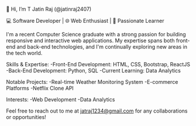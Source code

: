 👋 Hi, I’m T Jatin Raj (@jatinraj2407)

💻 Software Developer | 🌐 Web Enthusiast | 🚀 Passionate Learner

I'm a recent Computer Science graduate with a strong passion for building responsive and interactive web applications. My expertise spans both front-end and back-end technologies, and I'm continually exploring new areas in the tech world.

Skills & Expertise:
-Front-End Development: HTML, CSS, Bootstrap, ReactJS
-Back-End Development: Python, SQL
-Current Learning: Data Analytics

Notable Projects:
-Real-time Weather Monitoring System
-E-commerce Platforms
-Netflix Clone API

Interests:
-Web Development
-Data Analytics

Feel free to reach out to me at jatraj1234@gmail.com for any collaborations or opportunities!



<!---
jatinraj2407/jatinraj2407 is a ✨ special ✨ repository because its `README.md` (this file) appears on your GitHub profile.
You can click the Preview link to take a look at your changes.
--->
